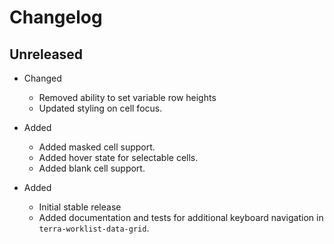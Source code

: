 # Changelog

## Unreleased
* Changed
  * Removed ability to set variable row heights
  * Updated styling on cell focus.
* Added
  * Added masked cell support.
  * Added hover state for selectable cells.
  * Added blank cell support.

* Added
    * Initial stable release
    * Added documentation and tests for additional keyboard navigation in `terra-worklist-data-grid`.
